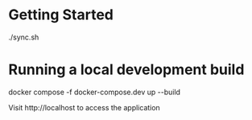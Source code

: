 # Getting Started
./sync.sh 

# Running a local development build
docker compose -f docker-compose.dev up --build

Visit http://localhost to access the application